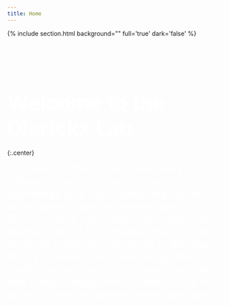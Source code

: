 ```yaml
---
title: Home
---
```



{% include section.html background="" full='true' dark='false' %}  


<br><br><br><br>


#  <span style="color:white;font-weight:bold;font-size:3rem;text-align:center">Welcome to the Dierickx Lab</span>
{:.center}

<div>
  <span style="color:white;font-size:1.5rem;font-style:Arial">
Circadian rhythms coordinate many different aspects of behavior and physiology (e.g., fasting/feeding cycles, body temperature and metabolism). The Dierickx lab is interested in the molecular mechanisms of the circadian clock driving rhythmic metabolic processes in the heart. We try to understand how deregulated clocks are leading to cardiovascular defects and trying to target the circadian clock in order to treat and prevent heart diseases.
  </span> 
</div>



